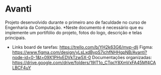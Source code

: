 # Avanti
Projeto desenvolvido durante o primeiro ano de faculdade no curso de Engenharia da Computação.
*Neste documento é necessário que eu implemente um portifólio do projeto, fotos do logo, descrição e telas principais.

- Links
board de tarefas: https://trello.com/b/YH2k63G6/mvp-dlj
Figma: https://www.figma.com/design/yLsLxdBypS7ichfNHHgpNB/Avanti?node-id=0-1&t=09X1PHvEDVkTzw5X-0
Documentações organizadas: https://drive.google.com/drive/folders/19IT1o_CTqcY8XmVxFA45Mf4CALBCF4uY
